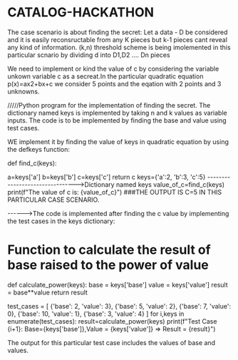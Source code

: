# CATALOG-HACKATHON

The case scenario is about finding the secret:
Let a data - D be considered and it is easily reconsructable from any K pieces but k-1 pieces cant reveal any kind of information.
(k,n) threshold scheme is being imolemented in this particular scnario by dividing d into D1,D2 .... Dn pieces

We need to implement or kind the value of c by considering the variable unkown variable c as a secreat.In the particular quadratic equation p(x)=ax2+bx+c we consider 5 points and the eqation with 2 points and 3 unknowns.

/////Python program for the implementation of finding the secret.
The dictionary named keys is implemented by taking n and k values as variable inputs.
The code is to be implemented by finding the base and value using test cases.

WE implement it by finding the value of keys in quadratic equation by using the defkeys function:

def find_c(keys):

a=keys['a']
b=keys['b']
c=keys['c']
return c
keys={'a':2, 'b':3, 'c':5}                        -------------------------------->Dictionary named keys
value_of_c=find_c(keys)
print(f"The value of c is: {value_of_c}")
###THE OUTPUT IS C=5 IN THIS PARTICULAR CASE SCENARIO.

------>The code is implemented after finding the c value by implementing the test cases in the keys dictionary:
# Function to calculate the result of base raised to the power of value
def calculate_power(keys):
    base = keys['base']
    value = keys['value']
    result = base**value
    return result

test_cases = [
    {'base': 2, 'value': 3}, 
    {'base': 5, 'value': 2},
    {'base': 7, 'value': 0},
    {'base': 10, 'value': 1},
    {'base': 3, 'value': 4}
]
for i,keys in enumerate(test_cases):
    result=calculate_power(keys)
    print(f"Test Case {i+1}: Base={keys['base']},Value = {keys['value']} => Result = {result}")

The output for this particular test case includes the values of base and values.



























